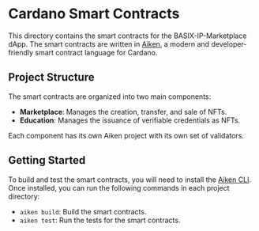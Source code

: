 # Cardano Smart Contracts

This directory contains the smart contracts for the BASIX-IP-Marketplace dApp. The smart contracts are written in [Aiken](https://aiken-lang.org/), a modern and developer-friendly smart contract language for Cardano.

## Project Structure

The smart contracts are organized into two main components:

- **Marketplace**: Manages the creation, transfer, and sale of NFTs.
- **Education**: Manages the issuance of verifiable credentials as NFTs.

Each component has its own Aiken project with its own set of validators.

## Getting Started

To build and test the smart contracts, you will need to install the [Aiken CLI](https://aiken-lang.org/installation-guide). Once installed, you can run the following commands in each project directory:

- `aiken build`: Build the smart contracts.
- `aiken test`: Run the tests for the smart contracts.

